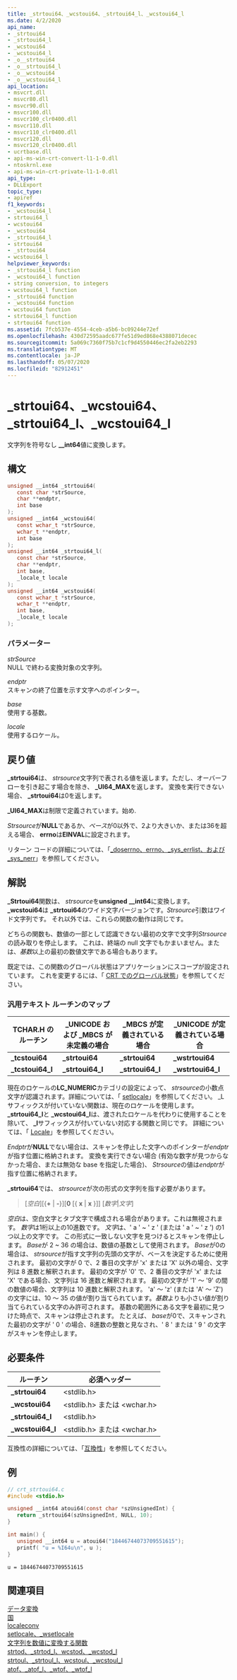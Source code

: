 ```yaml
---
title: _strtoui64、_wcstoui64、_strtoui64_l、_wcstoui64_l
ms.date: 4/2/2020
api_name:
- _strtoui64
- _strtoui64_l
- _wcstoui64
- _wcstoui64_l
- _o__strtoui64
- _o__strtoui64_l
- _o__wcstoui64
- _o__wcstoui64_l
api_location:
- msvcrt.dll
- msvcr80.dll
- msvcr90.dll
- msvcr100.dll
- msvcr100_clr0400.dll
- msvcr110.dll
- msvcr110_clr0400.dll
- msvcr120.dll
- msvcr120_clr0400.dll
- ucrtbase.dll
- api-ms-win-crt-convert-l1-1-0.dll
- ntoskrnl.exe
- api-ms-win-crt-private-l1-1-0.dll
api_type:
- DLLExport
topic_type:
- apiref
f1_keywords:
- _wcstoui64_l
- strtoui64_l
- wcstoui64
- _wcstoui64
- _strtoui64_l
- strtoui64
- _strtoui64
- wcstoui64_l
helpviewer_keywords:
- _strtoui64_l function
- _wcstoui64_l function
- string conversion, to integers
- wcstoui64_l function
- _strtoui64 function
- _wcstoui64 function
- wcstoui64 function
- strtoui64_l function
- strtoui64 function
ms.assetid: 7fcb537e-4554-4ceb-a5b6-bc09244e72ef
ms.openlocfilehash: 430d72595aadc677fe51d9ed868e4388071decec
ms.sourcegitcommit: 5a069c7360f75b7c1cf9d4550446ec2fa2eb2293
ms.translationtype: MT
ms.contentlocale: ja-JP
ms.lasthandoff: 05/07/2020
ms.locfileid: "82912451"
---
```

# <a name="_strtoui64-_wcstoui64-_strtoui64_l-_wcstoui64_l"></a>_strtoui64、_wcstoui64、_strtoui64_l、_wcstoui64_l

文字列を符号なし **__int64**値に変換します。

## <a name="syntax"></a>構文

```C
unsigned __int64 _strtoui64(
   const char *strSource,
   char **endptr,
   int base
);
unsigned __int64 _wcstoui64(
   const wchar_t *strSource,
   wchar_t **endptr,
   int base
);
unsigned __int64 _strtoui64_l(
   const char *strSource,
   char **endptr,
   int base,
   _locale_t locale
);
unsigned __int64 _wcstoui64(
   const wchar_t *strSource,
   wchar_t **endptr,
   int base,
   _locale_t locale
);
```

### <a name="parameters"></a>パラメーター

*strSource*<br/>
NULL で終わる変換対象の文字列。

*endptr*<br/>
スキャンの終了位置を示す文字へのポインター。

*base*<br/>
使用する基数。

*locale*<br/>
使用するロケール。

## <a name="return-value"></a>戻り値

**_strtoui64**は、 *strsource*文字列で表される値を返します。ただし、オーバーフローを引き起こす場合を除き、 **_UI64_MAX**を返します。 変換を実行できない場合、 **_strtoui64**は0を返します。

**_UI64_MAX**は制限で定義されています。始め.

*Strsource*が**NULL**であるか、*ベース*が0以外で、2より大きいか、または36を超える場合、 **errno**は**EINVAL**に設定されます。

リターン コードの詳細については、「[_doserrno、errno、_sys_errlist、および _sys_nerr](../../c-runtime-library/errno-doserrno-sys-errlist-and-sys-nerr.md)」を参照してください。

## <a name="remarks"></a>解説

**_Strtoui64**関数は、 *strsource*を**unsigned** **__int64**に変換します。 **_wcstoui64**は **_strtoui64**のワイド文字バージョンです。*Strsource*引数はワイド文字列です。 それ以外では、これらの関数の動作は同じです。

どちらの関数も、数値の一部として認識できない最初の文字で文字列*Strsource*の読み取りを停止します。 これは、終端の null 文字でもかまいません。または、*基数*以上の最初の数値文字である場合もあります。

既定では、この関数のグローバル状態はアプリケーションにスコープが設定されています。 これを変更するには、「 [CRT でのグローバル状態](../global-state.md)」を参照してください。

### <a name="generic-text-routine-mappings"></a>汎用テキスト ルーチンのマップ

|TCHAR.H のルーチン|_UNICODE および _MBCS が未定義の場合|_MBCS が定義されている場合|_UNICODE が定義されている場合|
|---------------------|------------------------------------|--------------------|-----------------------|
|**_tcstoui64**|**_strtoui64**|**_strtoui64**|**_wstrtoui64**|
|**_tcstoui64_l**|**_strtoui64_l**|**_strtoui64_l**|**_wstrtoui64_l**|

現在のロケールの**LC_NUMERIC**カテゴリの設定によって、 *strsource*の小数点文字が認識されます。詳細については、「 [setlocale](setlocale-wsetlocale.md)」を参照してください。 _L サフィックスが付いていない関数は、現在のロケールを使用します。**_strtoui64_l**と **_wcstoui64_l**は、渡されたロケールを代わりに使用することを除いて、 **_l**サフィックスが付いていない対応する関数と同じです。 詳細については、「 [Locale](../../c-runtime-library/locale.md)」を参照してください。

*Endptr*が**NULL**でない場合は、スキャンを停止した文字へのポインターが*endptr*が指す位置に格納されます。 変換を実行できない場合 (有効な数字が見つからなかった場合、または無効な base を指定した場合)、 *Strsource*の値は*endptr*が指す位置に格納されます。

**_strtoui64**では、 *strsource*が次の形式の文字列を指す必要があります。

> [*空白*][{**+** &#124; **-**}][**0** [{ **x** &#124; **x** }]] [*数字*&#124;*文字*]

*空白*は、空白文字とタブ文字で構成される場合があります。これは無視されます。 *数字*は1桁以上の10進数です。 *文字*は、' a ' ~ ' z ' (または ' a ' ~ ' z ') の1つ以上の文字です。 この形式に一致しない文字を見つけるとスキャンを停止します。 *Base*が 2 ~ 36 の場合は、数値の基数として使用されます。 *Base*が0の場合は、 *strsource*が指す文字列の先頭の文字が、ベースを決定するために使用されます。 最初の文字が 0 で、2 番目の文字が 'x' または 'X' 以外の場合、文字列は 8 進数と解釈されます。 最初の文字が '0' で、2 番目の文字が 'x' または 'X' である場合、文字列は 16 進数と解釈されます。 最初の文字が '1' ～ '9' の間の数値の場合、文字列は 10 進数と解釈されます。 'a' ～ 'z' (または 'A' ～ 'Z') の文字には、10 ～ 35 の値が割り当てられています。*基数*よりも小さい値が割り当てられている文字のみ許可されます。 基数の範囲外にある文字を最初に見つけた時点で、スキャンは停止されます。 たとえば、 *base*が0で、スキャンされた最初の文字が ' 0 ' の場合、8進数の整数と見なされ、' 8 ' または ' 9 ' の文字がスキャンを停止します。

## <a name="requirements"></a>必要条件

|ルーチン|必須ヘッダー|
|-------------|---------------------|
|**_strtoui64**|\<stdlib.h>|
|**_wcstoui64**|\<stdlib.h> または \<wchar.h>|
|**_strtoui64_l**|\<stdlib.h>|
|**_wcstoui64_l**|\<stdlib.h> または \<wchar.h>|

互換性の詳細については、「[互換性](../../c-runtime-library/compatibility.md)」を参照してください。

## <a name="example"></a>例

```C
// crt_strtoui64.c
#include <stdio.h>

unsigned __int64 atoui64(const char *szUnsignedInt) {
   return _strtoui64(szUnsignedInt, NULL, 10);
}

int main() {
   unsigned __int64 u = atoui64("18446744073709551615");
   printf( "u = %I64u\n", u );
}
```

```Output
u = 18446744073709551615
```

## <a name="see-also"></a>関連項目

[データ変換](../../c-runtime-library/data-conversion.md)<br/>
[国](../../c-runtime-library/locale.md)<br/>
[localeconv](localeconv.md)<br/>
[setlocale、_wsetlocale](setlocale-wsetlocale.md)<br/>
[文字列を数値に変換する関数](../../c-runtime-library/string-to-numeric-value-functions.md)<br/>
[strtod、_strtod_l、wcstod、_wcstod_l](strtod-strtod-l-wcstod-wcstod-l.md)<br/>
[strtoul、_strtoul_l、wcstoul、_wcstoul_l](strtoul-strtoul-l-wcstoul-wcstoul-l.md)<br/>
[atof、_atof_l、_wtof、_wtof_l](atof-atof-l-wtof-wtof-l.md)<br/>
